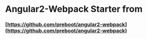 # Angular2-Webpack Starter from 
### [https://github.com/preboot/angular2-webpack](https://github.com/preboot/angular2-webpack)
